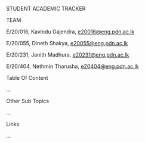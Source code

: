 STUDENT ACADEMIC TRACKER


TEAM

E/20/016, Kavindu Gajendra, e20016@eng.pdn.ac.lk

E/20/055, Dineth Shakya, e20055@eng.pdn.ac.lk

E/20/231, Janith Madhura, e20231@eng.pdn.ac.lk

E/20/404, Nethmin Tharusha, e20404@eng.pdn.ac.lk


Table Of Content

...


Other Sub Topics

...


Links

...
